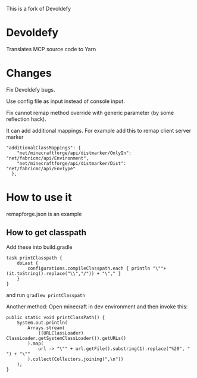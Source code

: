 This is a fork of Devoldefy
# Devoldefy
Translates MCP source code to Yarn

# Changes
Fix Devoldefy bugs.

Use config file as input instead of console input.

Fix cannot remap method override with generic parameter (by some reflection hack).

It can add additional mappings. For example add this to remap client server marker
```
"additionalClassMappings": {
    "net/minecraftforge/api/distmarker/OnlyIn": "net/fabricmc/api/Environment",
    "net/minecraftforge/api/distmarker/Dist": "net/fabricmc/api/EnvType"
  },
```

# How to use it
remapforge.json is an example

## How to get classpath

Add these into build.gradle
```
task printClasspath {
	doLast {
		configurations.compileClasspath.each { println "\""+ (it.toString().replace("\\","/")) + "\"," }
	}
}
```
and run `gradlew printClasspath`

Another method:
Open minecraft in dev environment and then invoke this:
```
public static void printClassPath() {
    System.out.println(
        Arrays.stream(
            ((URLClassLoader) ClassLoader.getSystemClassLoader()).getURLs()
        ).map(
            url -> "\"" + url.getFile().substring(1).replace("%20", " ") + "\""
        ).collect(Collectors.joining(",\n"))
    );
}
```
